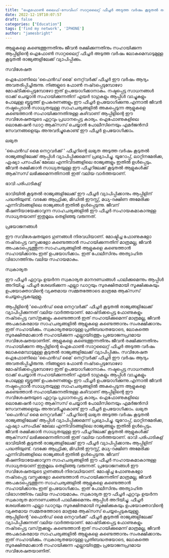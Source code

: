 ```yaml
---
title: "ഐഫോൺ ലൈഫ്-സേവിംഗ് സാറ്റലൈറ്റ് ഫീച്ചർ അടുത്ത വർഷം കൂടുതൽ രാജ്യങ്ങളിൽ ലോഞ്ച് ചെയ്യുന്നു"
date: 2022-12-19T10:07:57
draft: false
categories: ["Education"]
tags: ['find my network', 'IPHONE']
author: "jamesbright"
---
```


ആളുകളെ കണ്ടെത്തുന്നതിനും ജീവൻ രക്ഷിക്കുന്നതിനും സഹായിക്കുന്ന ആപ്പിളിന്റെ ഐഫോൺ സാറ്റലൈറ്റ് ഫീച്ചർ അടുത്ത വർഷം ലോകമെമ്പാടുമുള്ള കൂടുതൽ രാജ്യങ്ങളിലേക്ക് വ്യാപിപ്പിക്കും.

സവിശേഷത

ഐഫോണിലെ 'ഫൈൻഡ് മൈ' നെറ്റ്‌വർക്ക് ഫീച്ചർ ഈ വർഷം ആദ്യം അവതരിപ്പിച്ചിരുന്നു. നിങ്ങളുടെ ഫോൺ നഷ്‌ടപ്പെടുമ്പോഴോ മോഷ്‌ടിക്കപ്പെടുമ്പോഴോ ഇത് ഉപയോഗിക്കാനാകും. നഷ്ടപ്പെട്ട സാധനങ്ങൾ ട്രാക്ക് ചെയ്യാൻ സഹായിക്കുന്നതിന് എയർ ടാഗുകളും ആപ്പിൾ വാച്ചുകളും പോലുള്ള ബ്ലൂടൂത്ത് ഉപകരണങ്ങളും ഈ ഫീച്ചർ ഉപയോഗിക്കുന്നു.എന്നാൽ ജീവൻ നഷ്ടപ്പെടാൻ സാധ്യതയുള്ള സാഹചര്യങ്ങളിൽ അകപ്പെടുന്ന ആളുകളെ കണ്ടെത്താൻ സഹായിക്കുന്നതിനുള്ള കഴിവാണ് ആപ്പിളിന്റെ ഈ സവിശേഷതയുടെ ഏറ്റവും പ്രധാനപ്പെട്ട കാര്യം. ഐഫോണുകളിലെ ലൊക്കേഷൻ ഡാറ്റ ആക്‌സസ് ചെയ്യാൻ പോലീസിനെയും എമർജൻസി സേവനങ്ങളെയും അനുവദിച്ചുകൊണ്ട് ഈ ഫീച്ചർ ഉപയോഗിക്കാം.

ലഭ്യത

'ഫൈൻഡ് മൈ നെറ്റവർക്ക് ' ഫീച്ചറിന്റെ ലഭ്യത അടുത്ത വർഷം കൂടുതൽ രാജ്യങ്ങളിലേക്ക് ആപ്പിൾ വ്യാപിപ്പിക്കുമെന്ന് പ്രഖ്യാപിച്ചു. യൂറോപ്പ്, ലാറ്റിനമേരിക്ക, ഏഷ്യാ പസഫിക് മേഖല എന്നിവിടങ്ങളിലെ രാജ്യങ്ങളും ഇതിൽ ഉൾപ്പെടും. ജീവൻ രക്ഷിക്കാൻ സാധ്യതയുള്ള ഈ ഫീച്ചറിലേക്ക് കൂടുതൽ ആളുകൾക്ക് ആക്‌സസ് ലഭിക്കുമെന്നതിനാൽ ഇത് വലിയ വാർത്തയാണ്.

ഭാവി പരിപാടികള്

ഭാവിയിൽ കൂടുതൽ രാജ്യങ്ങളിലേക്ക് ഈ ഫീച്ചർ വ്യാപിപ്പിക്കാനും ആപ്പിളിന് പദ്ധതിയുണ്ട്. വടക്കേ ആഫ്രിക്ക, മിഡിൽ ഈസ്റ്റ്, മധ്യ-ദക്ഷിണ അമേരിക്ക എന്നിവിടങ്ങളിലെ രാജ്യങ്ങൾ ഇതിൽ ഉൾപ്പെടുന്നു. ജീവന് ഭീഷണിയായേക്കാവുന്ന സാഹചര്യങ്ങളിൽ ഈ ഫീച്ചർ സഹായകമാകാനുള്ള സാധ്യതയാണ് ഇതുമൂലം തെളിഞ്ഞു വരുന്നത്.

പ്രയോജനങ്ങൾ

ഈ സവിശേഷതയുടെ ഗുണങ്ങൾ നിരവധിയാണ്. മോഷ്ടിച്ച ഫോണുകളോ നഷ്‌ടപ്പെട്ട വസ്തുക്കളോ കണ്ടെത്താൻ സഹായിക്കുന്നതിന് മാത്രമല്ല, ജീവൻ അപകടപ്പെടുത്തുന്ന സാഹചര്യങ്ങളിൽ ആളുകളെ കണ്ടെത്താൻ സഹായിക്കാനും ഇത് ഉപയോഗിക്കാം. ഇത് പോലീസിനും അത്യാഹിത വിഭാഗത്തിനും വലിയ സഹായമാകും.

സ്വകാര്യത

ഈ ഫീച്ചർ ഏറ്റവും ഉയർന്ന സ്വകാര്യത മാനദണ്ഡങ്ങൾ പാലിക്കുമെന്നും ആപ്പിൾ അറിയിച്ചു. ഫീച്ചർ ശേഖരിക്കുന്ന എല്ലാ ഡാറ്റയും സുരക്ഷിതമായി സൂക്ഷിക്കുകയും ഉപയോക്താവിന്റെ വ്യക്തമായ സമ്മതത്തോടെ മാത്രമേ ആക്‌സസ് ചെയ്യപ്പെടുകയുള്ളൂ.

ആപ്പിളിന്റെ 'ഫൈൻഡ് മൈ നെറ്റവർക്ക്' ഫീച്ചർ കൂടുതൽ രാജ്യങ്ങളിലേക്ക് വ്യാപിപ്പിക്കുന്നത് വലിയ വാർത്തയാണ്. മോഷ്‌ടിക്കപ്പെട്ട ഫോണുകളും നഷ്‌ടപ്പെട്ട വസ്‌തുക്കളും കണ്ടെത്താൻ ഇത് സഹായിക്കുമെന്ന് മാത്രമല്ല, ജീവൻ അപകടകരമായ സാഹചര്യങ്ങളിൽ ആളുകളെ കണ്ടെത്താനും സംരക്ഷിക്കാനും ഇത് സഹായിക്കും. സ്വകാര്യതയോടുള്ള പ്രതിബദ്ധതയോടെ, ലോകത്തെ സുരക്ഷിതമാക്കാൻ സഹായിക്കുന്ന എല്ലായിടത്തും പ്രയോജനപ്രദമായ സവിശേഷതയാണിത്.
ആളുകളെ കണ്ടെത്തുന്നതിനും ജീവൻ രക്ഷിക്കുന്നതിനും സഹായിക്കുന്ന ആപ്പിളിന്റെ ഐഫോൺ സാറ്റലൈറ്റ് ഫീച്ചർ അടുത്ത വർഷം ലോകമെമ്പാടുമുള്ള കൂടുതൽ രാജ്യങ്ങളിലേക്ക് വ്യാപിപ്പിക്കും. സവിശേഷത ഐഫോണിലെ 'ഫൈൻഡ് മൈ' നെറ്റ്‌വർക്ക് ഫീച്ചർ ഈ വർഷം ആദ്യം അവതരിപ്പിച്ചിരുന്നു. നിങ്ങളുടെ ഫോൺ നഷ്‌ടപ്പെടുമ്പോഴോ മോഷ്‌ടിക്കപ്പെടുമ്പോഴോ ഇത് ഉപയോഗിക്കാനാകും. നഷ്ടപ്പെട്ട സാധനങ്ങൾ ട്രാക്ക് ചെയ്യാൻ സഹായിക്കുന്നതിന് എയർ ടാഗുകളും ആപ്പിൾ വാച്ചുകളും പോലുള്ള ബ്ലൂടൂത്ത് ഉപകരണങ്ങളും ഈ ഫീച്ചർ ഉപയോഗിക്കുന്നു.എന്നാൽ ജീവൻ നഷ്ടപ്പെടാൻ സാധ്യതയുള്ള സാഹചര്യങ്ങളിൽ അകപ്പെടുന്ന ആളുകളെ കണ്ടെത്താൻ സഹായിക്കുന്നതിനുള്ള കഴിവാണ് ആപ്പിളിന്റെ ഈ സവിശേഷതയുടെ ഏറ്റവും പ്രധാനപ്പെട്ട കാര്യം. ഐഫോണുകളിലെ ലൊക്കേഷൻ ഡാറ്റ ആക്‌സസ് ചെയ്യാൻ പോലീസിനെയും എമർജൻസി സേവനങ്ങളെയും അനുവദിച്ചുകൊണ്ട് ഈ ഫീച്ചർ ഉപയോഗിക്കാം. ലഭ്യത 'ഫൈൻഡ് മൈ നെറ്റവർക്ക് ' ഫീച്ചറിന്റെ ലഭ്യത അടുത്ത വർഷം കൂടുതൽ രാജ്യങ്ങളിലേക്ക് ആപ്പിൾ വ്യാപിപ്പിക്കുമെന്ന് പ്രഖ്യാപിച്ചു. യൂറോപ്പ്, ലാറ്റിനമേരിക്ക, ഏഷ്യാ പസഫിക് മേഖല എന്നിവിടങ്ങളിലെ രാജ്യങ്ങളും ഇതിൽ ഉൾപ്പെടും. ജീവൻ രക്ഷിക്കാൻ സാധ്യതയുള്ള ഈ ഫീച്ചറിലേക്ക് കൂടുതൽ ആളുകൾക്ക് ആക്‌സസ് ലഭിക്കുമെന്നതിനാൽ ഇത് വലിയ വാർത്തയാണ്. ഭാവി പരിപാടികള് ഭാവിയിൽ കൂടുതൽ രാജ്യങ്ങളിലേക്ക് ഈ ഫീച്ചർ വ്യാപിപ്പിക്കാനും ആപ്പിളിന് പദ്ധതിയുണ്ട്. വടക്കേ ആഫ്രിക്ക, മിഡിൽ ഈസ്റ്റ്, മധ്യ-ദക്ഷിണ അമേരിക്ക എന്നിവിടങ്ങളിലെ രാജ്യങ്ങൾ ഇതിൽ ഉൾപ്പെടുന്നു. ജീവന് ഭീഷണിയായേക്കാവുന്ന സാഹചര്യങ്ങളിൽ ഈ ഫീച്ചർ സഹായകമാകാനുള്ള സാധ്യതയാണ് ഇതുമൂലം തെളിഞ്ഞു വരുന്നത്. പ്രയോജനങ്ങൾ ഈ സവിശേഷതയുടെ ഗുണങ്ങൾ നിരവധിയാണ്. മോഷ്ടിച്ച ഫോണുകളോ നഷ്‌ടപ്പെട്ട വസ്തുക്കളോ കണ്ടെത്താൻ സഹായിക്കുന്നതിന് മാത്രമല്ല, ജീവൻ അപകടപ്പെടുത്തുന്ന സാഹചര്യങ്ങളിൽ ആളുകളെ കണ്ടെത്താൻ സഹായിക്കാനും ഇത് ഉപയോഗിക്കാം. ഇത് പോലീസിനും അത്യാഹിത വിഭാഗത്തിനും വലിയ സഹായമാകും. സ്വകാര്യത ഈ ഫീച്ചർ ഏറ്റവും ഉയർന്ന സ്വകാര്യത മാനദണ്ഡങ്ങൾ പാലിക്കുമെന്നും ആപ്പിൾ അറിയിച്ചു. ഫീച്ചർ ശേഖരിക്കുന്ന എല്ലാ ഡാറ്റയും സുരക്ഷിതമായി സൂക്ഷിക്കുകയും ഉപയോക്താവിന്റെ വ്യക്തമായ സമ്മതത്തോടെ മാത്രമേ ആക്‌സസ് ചെയ്യപ്പെടുകയുള്ളൂ. ആപ്പിളിന്റെ 'ഫൈൻഡ് മൈ നെറ്റവർക്ക്' ഫീച്ചർ കൂടുതൽ രാജ്യങ്ങളിലേക്ക് വ്യാപിപ്പിക്കുന്നത് വലിയ വാർത്തയാണ്. മോഷ്‌ടിക്കപ്പെട്ട ഫോണുകളും നഷ്‌ടപ്പെട്ട വസ്‌തുക്കളും കണ്ടെത്താൻ ഇത് സഹായിക്കുമെന്ന് മാത്രമല്ല, ജീവൻ അപകടകരമായ സാഹചര്യങ്ങളിൽ ആളുകളെ കണ്ടെത്താനും സംരക്ഷിക്കാനും ഇത് സഹായിക്കും. സ്വകാര്യതയോടുള്ള പ്രതിബദ്ധതയോടെ, ലോകത്തെ സുരക്ഷിതമാക്കാൻ സഹായിക്കുന്ന എല്ലായിടത്തും പ്രയോജനപ്രദമായ സവിശേഷതയാണിത്.
